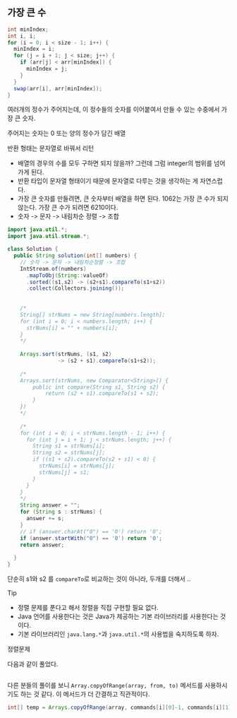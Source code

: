 

## 가장 큰 수

```java
int minIndex;
int i, i;
for (i = 0; i < size - 1; i++) {
  minIndex = i;
  for (j = i + 1; j < size; j++) {
    if (arr[j] < arr[minIndex]) {
      minIndex = j;
    }
  }
  swap(arr[i], arr[minIndex]);
}
```

여러개의 정수가 주어지는데, 이 정수들의 숫자를 이어붙여서 만들 수 있는 수중에서 가장 큰 숫자.

주어지는 숫자는 0 또는 양의 정수가 담긴 배열

반환 형태는 문자열로 바꿔서 리턴

- 배열의 경우의 수를 모두 구하면 되지 않을까? 그런데 그럼 integer의 범위를 넘어가게 된다.
- 반환 타입이 문자열 형태이기 때문에 문자열로 다루는 것을 생각하는 게 자연스럽다.
- 가장 큰 숫자를 만들려면, 큰 숫자부터 배열을 하면 된다. 1062는 가장 큰 수가 되지 않는다. 가장 큰 수가 되려면 6210이다. 
- 숫자 -> 문자 -> 내림차순 정렬 -> 조합



```java
import java.util.*;
import java.util.stream.*;

class Solution {
  public String solution(int[] numbers) {
    // 숫자 -> 문자 -> 내림차순정렬 -> 조합
    IntStream.of(numbers)
      .mapToObj(String::valueOf)
      .sorted((s1,s2) -> (s2+s1).compareTo(s1+s2))
      .collect(Collectors.joining());
    
    
    /*
    String[] strNums = new String[numbers.length];
    for (int i = 0; i < numbers.length; i++) {
      strNums[i] = "" + numbers[i];
    }
    */
    
    Arrays.sort(strNums, (s1, s2) 
                -> (s2 + s1).compareTo(s1+s2));
    
    /*
    Arrays.sort(strNums, new Comparator<String>() {
    	public int compare(String s1, String s2) {
    		return (s2 + s1).compareTo(s1 + s2);
    	} 
    })
    */ 
    
    /*
    for (int i = 0; i < strNums.length - 1; i++) {
      for (int j = i + 1; j < strNums.length; j++) {
        String s1 = strNums[i];
        String s2 = strNums[j];
        if ((s1 + s2).compareTo(s2 + s1) < 0) {
          strNums[i] = strNums[j];
          strNums[j] = s1;
        }
      }
    }
    */
    String answer = "";
    for (String s : strNums) {
      answer += s;
    }
    // if (answer.charAt("0") == '0') return '0';
    if (answer.startWith("0") == '0') return '0';
    return answer;
    
  }
}
```

단순히 s1와 s2 를 `compareTo`로 비교하는 것이 아니라, 두개를 더해서 .. 

Tip

- 정렬 문제를 푼다고 해서 정렬을 직접 구현할 필요 없다.
- Java 언어를 사용한다는 것은 Java가 제공하는 기본 라이브러리를 사용한다는 것이다.
- 기본 라이브러리인 `java.lang.*`과 `java.util.*`의 사용법을 숙지하도록 하자.



정렬문제

다음과 같이 풀었다.

```java

```

다른 분들의 풀이를 보니 `Array.copyOfRange(array, from, to)` 메서드를 사용하시기도 하는 것 같다. 이 메서드가 더 간결하고 직관적이다.

```java
int[] temp = Arrays.copyOfRange(array, commands[i][0]-1, commands[i][1]);
```

